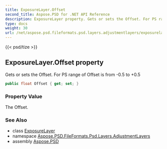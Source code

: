 ```yaml
---
title: ExposureLayer.Offset
second_title: Aspose.PSD for .NET API Reference
description: ExposureLayer property. Gets or sets the Offset. For PS range of Offset is from 0.5 to 0.5
type: docs
weight: 30
url: /net/aspose.psd.fileformats.psd.layers.adjustmentlayers/exposurelayer/offset/
---
```

{{< psd/tize >}}
## ExposureLayer.Offset property

Gets or sets the Offset. For PS range of Offset is from -0.5 to +0.5

```csharp
public float Offset { get; set; }
```

### Property Value

The Offset.

### See Also

* class [ExposureLayer](../)
* namespace [Aspose.PSD.FileFormats.Psd.Layers.AdjustmentLayers](../../exposurelayer/)
* assembly [Aspose.PSD](../../../)


